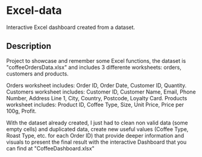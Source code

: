 # Excel-data
Interactive Excel dashboard created from a dataset.

## Description

Project to showcase and remember some Excel functions, the dataset is "coffeeOrdersData.xlsx" and includes 3 differente worksheets: orders, customers and products.

Orders worksheet includes: Order ID, Order Date, Customer ID, Quantity.
Customers worksheet includes: Customer ID, Customer Name, Email, Phone Number, Address Line 1, City, Country, Postcode, Loyalty Card.
Products worksheet includes: Product ID, Coffee Type, Size, Unit Price, Price per 100g, Profit.

With the dataset already created, I just had to clean non valid data (some empty cells) and duplicated data, create new useful values (Coffee Type, Roast Type, etc. for each Order ID) that provide deeper information and visuals to present the final result with the interactive Dashboard that you can find at "CoffeeDashboard.xlsx"
